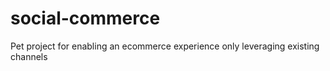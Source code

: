 # social-commerce
Pet project for enabling an ecommerce experience only leveraging existing channels
